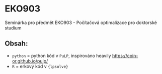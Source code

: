 # EKO903

Seminárka pro předmět EKO903 - Počítačová optimalizace pro doktorské studium

## Obsah:
- `python` = python kód v `PuLP`, inspirováno heavily https://coin-or.github.io/pulp/
- `R` = erkový kód v `{lpsolve}`
